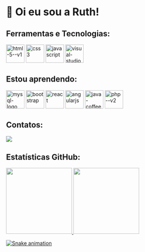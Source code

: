 <h1>👋 Oi eu sou a Ruth!</h1>

<h2>Ferramentas e Tecnologias:</h2>
<p float="left">
<img  width ="50"  height="50" src="https://img.icons8.com/color/48/html-5--v1.png"  alt ="html-5--v1" />
<img width="50" height="50" src="https://img.icons8.com/fluency/48/css3.png" alt="css3"/>
<img width="50" height="50" src="https://img.icons8.com/fluency/48/javascript.png" alt="javascript"/>
<img width="50" height="50" src="https://img.icons8.com/color/48/visual-studio--v1.png" alt="visual-studio--v1"/>
</p>

<h2>Estou aprendendo:</h2>
<p float="left">
<img width="50" height="50" src="https://img.icons8.com/color/48/mysql-logo.png" alt="mysql-logo"/>
<img width="50" height="50" src="https://img.icons8.com/nolan/64/bootstrap.png" alt="bootstrap"/>
<img width="50" height="50" src="https://img.icons8.com/officel/16/react.png" alt="react"/>
<img width="50" height="50" src="https://img.icons8.com/fluency/48/angularjs.png" alt="angularjs"/>
<img width="50" height="50" src="https://img.icons8.com/color/48/java-coffee-cup-logo--v1.png" alt="java-coffee-cup-logo--v1"/>
<img width="50" height="50" src="https://img.icons8.com/nolan/64/php--v2.png" alt="php--v2"/>
</p>     

<h2>Contatos:</h2>
<div>
<a href="https://www.linkedin.com/in/ruth-santana-182399241" target="_blank"><img loading="lazy" src="https://img.shields.io/badge/-LinkedIn-%230077B5?style=for-the-badge&logo=linkedin&logoColor=white" target="_blank"></a>   
</div>

<h2>Estatísticas GitHub:</h2>

<div>
<a href="https://github.com/ruthsantanasilva">
<img loading="lazy" height="180em" src="https://github-readme-stats.vercel.app/api/top-langs/?username=ruthsantanasilva&layout=compact&langs_count=7&theme=dracula"/>
<img loading="lazy" height="180em" src="https://github-readme-stats.vercel.app/api?username=ruthsantanasilva&show_icons=true&theme=dracula&include_all_commits=true&count_private=true"/>
</div>

![Snake animation](https://github.com/ruthsantanasilva/ruthsantanasilva/blob/output/github-contribution-grid-snake.svg)
 
<!---
ruthsantanasilva/ruthsantanasilva is a ✨ special ✨ repository because its `README.md` (this file) appears on your GitHub profile.
You can click the Preview link to take a look at your changes.
--->
